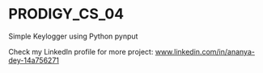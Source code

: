 # PRODIGY_CS_04
Simple Keylogger using Python pynput

Check my LinkedIn profile for more project: www.linkedin.com/in/ananya-dey-14a756271
